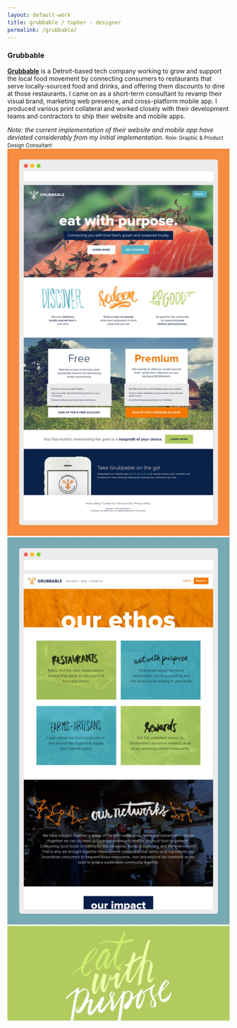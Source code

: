 ```yaml
---
layout: default-work
title: grubbable / topher - designer
permalink: /grubbable/
---
```


<section class="mw-100 mw8-ns center ph5-l ph4 z-1 relative mb4 mb5-ns mt6 mt0-ns">
  <h3 class="ml0 mv0 lh-title"><b class="serif fw5 f2">Grubbable</b></h3>
  <p class="f4 mh0 lh-copy mt2 mb2">
    <a href="http://grubbable.com" class="olive highlight"><b class="fw6">Grubbable</b></a> is a Detroit-based tech company working to grow and support the local food movement by connecting consumers to restaurants that serve locally-sourced food and drinks, and offering them discounts to dine at those restaurants. I came on as a short-term consultant to revamp their visual brand, marketing web presence, and cross-platform mobile app. I produced various print collateral and worked closely with their development teams and contractors to ship their website and mobile apps.
  </p>
  <i class="db f4 mh0 lh-copy mt0 mb3 silver">Note: the current implementation of their website and mobile app have deviated considerably from my initial implementation.</i>
  <small class="f5 fw7 mh0 ttu tracked silver mt0 lh-copy">Role: Graphic &amp; Product Design Consultant</small>
</section>

<section class="mw-100 mw9 center pa0 relative grid bg-white">
  <div class="w-100 grid-item load-one grubbable-1 contain-l cover mb4 mb3-l h5 h6-m h7-l">
  </div>
</section>

<!--<section class="mw-100 mw8 center pa0 relative grid mt4 mb4">
  <div class="w-100 grid-item load-one grubbable-1 cover h5 h6-ns">
  </div>
</section>-->

<section class="mw-100 mw9 center pa0 relative grid mb0 tr">
  <div class="w-50-ns w-100 grid-item load-two">
    <img src="/assets/work/grubbable/homepage.jpg" alt="grubbable homepage" class="mw-100">
  </div>
  <div class="w-50-ns w-100 grid-item load-three">
    <img src="/assets/work/grubbable/ethos.jpg" alt="grubbable ethos page" class="mw-100">
  </div>
  <div class="w-100 grid-item load-four">
    <img src="/assets/work/grubbable/eat-with-purpose.png" alt="eat with purpose" class="mw-100">
  </div>
</section>